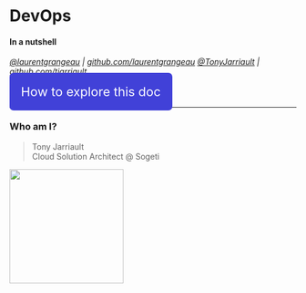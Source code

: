 # DevOps
#### In a nutshell

<i><a target="_new" href="https://twitter.com/laurentgrangeau">@laurentgrangeau</a> | <a target="_new" href="https://github.com/laurentgrangeau">github.com/laurentgrangeau</a></i>
<i><a target="_new" href="https://twitter.com/TonyJarriault">@TonyJarriault</a> | <a target="_new" href="https://github.com/TJarriault">github.com/tjarriault</a></i>

<a href="#/2/3" style="font-size: 22px; background: #4141d8; text-decoration: none; padding: 20px; color: white; border-radius: 7px;">How to explore this doc</a>

---

### Who am I?

> Tony Jarriault<br />
> Cloud Solution Architect @ Sogeti

<img src="https://pbs.twimg.com/profile_images/1498351644228165632/ybgOufI__400x400.jpg" width="200px" />

